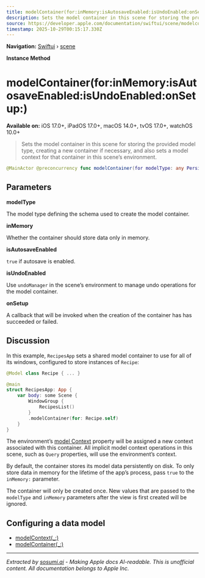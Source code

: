 ```yaml
---
title: modelContainer(for:inMemory:isAutosaveEnabled:isUndoEnabled:onSetup:)
description: Sets the model container in this scene for storing the provided model type, creating a new container if necessary, and also sets a model context for that container in this scene’s environment.
source: https://developer.apple.com/documentation/swiftui/scene/modelcontainer(for:inmemory:isautosaveenabled:isundoenabled:onsetup:)
timestamp: 2025-10-29T00:15:17.330Z
---
```


**Navigation:** [Swiftui](/documentation/swiftui) › [scene](/documentation/swiftui/scene)

**Instance Method**

# modelContainer(for:inMemory:isAutosaveEnabled:isUndoEnabled:onSetup:)

**Available on:** iOS 17.0+, iPadOS 17.0+, macOS 14.0+, tvOS 17.0+, watchOS 10.0+

> Sets the model container in this scene for storing the provided model type, creating a new container if necessary, and also sets a model context for that container in this scene’s environment.

```swift
@MainActor @preconcurrency func modelContainer(for modelType: any PersistentModel.Type, inMemory: Bool = false, isAutosaveEnabled: Bool = true, isUndoEnabled: Bool = false, onSetup: @escaping (Result<ModelContainer, any Error>) -> Void = { _ in }) -> some Scene
```

## Parameters

**modelType**

The model type defining the schema used to create the model container.



**inMemory**

Whether the container should store data only in memory.



**isAutosaveEnabled**

`true` if autosave is enabled.



**isUndoEnabled**

Use `undoManager` in the scene’s environment to manage undo operations for the model container.



**onSetup**

A callback that will be invoked when the creation of the container has has succeeded or failed.



## Discussion

In this example, `RecipesApp` sets a shared model container to use for all of its windows, configured to store instances of `Recipe`:

```swift
@Model class Recipe { ... }

@main
struct RecipesApp: App {
    var body: some Scene {
        WindowGroup {
            RecipesList()
        }
        .modelContainer(for: Recipe.self)
    }
}
```

The environment’s [model Context](/documentation/swiftui/environmentvalues/modelcontext) property will be assigned a new context associated with this container. All implicit model context operations in this scene, such as `Query` properties, will use the environment’s context.

By default, the container stores its model data persistently on disk. To only store data in memory for the lifetime of the app’s process, pass `true` to the `inMemory:` parameter.

The container will only be created once. New values that are passed to the `modelType` and `inMemory` parameters after the view is first created will be ignored.

## Configuring a data model

- [modelContext(_:)](/documentation/swiftui/scene/modelcontext(_:))
- [modelContainer(_:)](/documentation/swiftui/scene/modelcontainer(_:))

---

*Extracted by [sosumi.ai](https://sosumi.ai) - Making Apple docs AI-readable.*
*This is unofficial content. All documentation belongs to Apple Inc.*
